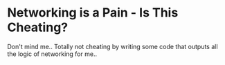# Networking is a Pain - Is This Cheating?

Don't mind me.. Totally not cheating by writing some code that outputs all the logic of networking for me..

